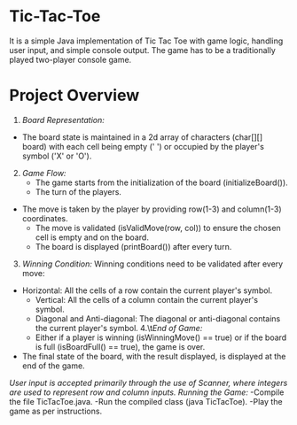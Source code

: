 # Tic-Tac-Toe
It is a simple Java implementation of Tic Tac Toe with game logic, handling user input, and simple console output. The game has to be a traditionally played two-player console game.
# Project Overview
1. *Board Representation:*
- The board state is maintained in a 2d array of characters (char[][] board) with each cell being empty (' ') or occupied by the player's symbol ('X' or 'O').

2. *Game Flow:*
   - The game starts from the initialization of the board (initializeBoard()).
   - The turn of the players.
- The move is taken by the player by providing row(1-3) and column(1-3) coordinates.
   - The move is validated (isValidMove(row, col)) to ensure the chosen cell is empty and on the board.
   - The board is displayed (printBoard()) after every turn.

3. *Winning Condition:*
   Winning conditions need to be validated after every move:
- Horizontal: All the cells of a row contain the current player's symbol.
  - Vertical: All the cells of a column contain the current player's symbol.
   - Diagonal and Anti-diagonal: The diagonal or anti-diagonal contains the current player's symbol.
4.\t*End of Game:*
  - Either if a player is winning (isWinningMove() == true) or if the board is full (isBoardFull() == true), the game is over.
- The final state of the board, with the result displayed, is displayed at the end of the game.

*User input is accepted primarily through the use of Scanner, where integers are used to represent row and column inputs.*
*Running the Game:*
-Compile the file TicTacToe.java.
-Run the compiled class (java TicTacToe).
-Play the game as per instructions.


